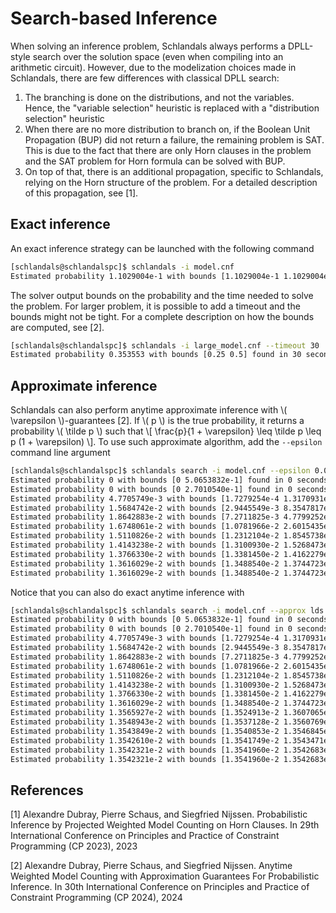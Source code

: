 # Search-based Inference

When solving an inference problem, Schlandals always performs a DPLL-style search over the solution space (even when compiling into an arithmetic circuit).
However, due to the modelization choices made in Schlandals, there are few differences with classical DPLL search:
1. The branching is done on the distributions, and not the variables. Hence, the "variable selection" heuristic is replaced with a "distribution selection" heuristic
2. When there are no more distribution to branch on, if the Boolean Unit Propagation (BUP) did not return a failure, the remaining problem is SAT. This is due to the fact that there are only Horn clauses in the problem and the SAT problem for Horn formula can be solved with BUP.
3. On top of that, there is an additional propagation, specific to Schlandals, relying on the Horn structure of the problem. For a detailed description of this propagation, see [1].

## Exact inference

An exact inference strategy can be launched with the following command

```bash
[schlandals@schlandalspc]$ schlandals -i model.cnf
Estimated probability 1.1029004e-1 with bounds [1.1029004e-1 1.1029004e-1] found in 0 seconds
```

The solver output bounds on the probability and the time needed to solve the problem. For larger problem, it is possible to add a timeout and the bounds might not be tight. For a complete description on how the bounds are computed, see [2].
```bash
[schlandals@schlandalspc]$ schlandals -i large_model.cnf --timeout 30
Estimated probability 0.353553 with bounds [0.25 0.5] found in 30 seconds
```

## Approximate inference

Schlandals can also perform anytime approximate inference with \\( \varepsilon \\)-guarantees [2]. If \\( p \\) is the true probability, it returns a probability \\( \tilde p \\) such that \\[ \frac{p}{1 + \varepsilon} \leq \tilde p \leq p (1 + \varepsilon) \\].
To use such approximate algorithm, add the `--epsilon` command line argument
```bash
[schlandals@schlandalspc]$ schlandals search -i model.cnf --epsilon 0.01 --approx lds
Estimated probability 0 with bounds [0 5.0653832e-1] found in 0 seconds
Estimated probability 0 with bounds [0 2.7010540e-1] found in 0 seconds
Estimated probability 4.7705749e-3 with bounds [1.7279254e-4 1.3170931e-1] found in 0 seconds
Estimated probability 1.5684742e-2 with bounds [2.9445549e-3 8.3547817e-2] found in 0 seconds
Estimated probability 1.8642883e-2 with bounds [7.2711825e-3 4.7799252e-2] found in 0 seconds
Estimated probability 1.6748061e-2 with bounds [1.0781966e-2 2.6015435e-2] found in 0 seconds
Estimated probability 1.5110826e-2 with bounds [1.2312104e-2 1.8545738e-2] found in 0 seconds
Estimated probability 1.4143238e-2 with bounds [1.3100930e-2 1.5268473e-2] found in 1 seconds
Estimated probability 1.3766330e-2 with bounds [1.3381450e-2 1.4162279e-2] found in 2 seconds
Estimated probability 1.3616029e-2 with bounds [1.3488540e-2 1.3744723e-2] found in 4 seconds
Estimated probability 1.3616029e-2 with bounds [1.3488540e-2 1.3744723e-2] found in 4 seconds
```

Notice that you can also do exact anytime inference with
```bash
[schlandals@schlandalspc]$ schlandals search -i model.cnf --approx lds
Estimated probability 0 with bounds [0 5.0653832e-1] found in 0 seconds
Estimated probability 0 with bounds [0 2.7010540e-1] found in 0 seconds
Estimated probability 4.7705749e-3 with bounds [1.7279254e-4 1.3170931e-1] found in 0 seconds
Estimated probability 1.5684742e-2 with bounds [2.9445549e-3 8.3547817e-2] found in 0 seconds
Estimated probability 1.8642883e-2 with bounds [7.2711825e-3 4.7799252e-2] found in 0 seconds
Estimated probability 1.6748061e-2 with bounds [1.0781966e-2 2.6015435e-2] found in 0 seconds
Estimated probability 1.5110826e-2 with bounds [1.2312104e-2 1.8545738e-2] found in 1 seconds
Estimated probability 1.4143238e-2 with bounds [1.3100930e-2 1.5268473e-2] found in 1 seconds
Estimated probability 1.3766330e-2 with bounds [1.3381450e-2 1.4162279e-2] found in 2 seconds
Estimated probability 1.3616029e-2 with bounds [1.3488540e-2 1.3744723e-2] found in 4 seconds
Estimated probability 1.3565927e-2 with bounds [1.3524913e-2 1.3607065e-2] found in 6 seconds
Estimated probability 1.3548943e-2 with bounds [1.3537128e-2 1.3560769e-2] found in 8 seconds
Estimated probability 1.3543849e-2 with bounds [1.3540853e-2 1.3546845e-2] found in 10 seconds
Estimated probability 1.3542610e-2 with bounds [1.3541749e-2 1.3543471e-2] found in 11 seconds
Estimated probability 1.3542321e-2 with bounds [1.3541960e-2 1.3542683e-2] found in 13 seconds
Estimated probability 1.3542321e-2 with bounds [1.3541960e-2 1.3542683e-2] found in 13 seconds
```

## References

[1] Alexandre Dubray, Pierre Schaus, and Siegfried Nijssen. Probabilistic Inference by Projected Weighted Model Counting on Horn Clauses. In 29th International Conference on Principles and Practice of Constraint Programming (CP 2023), 2023

[2] Alexandre Dubray, Pierre Schaus, and Siegfried Nijssen. Anytime Weighted Model Counting with Approximation Guarantees For Probabilistic Inference. In 30th International Conference on Principles and Practice of Constraint Programming (CP 2024), 2024
